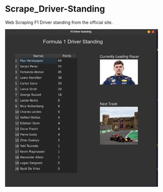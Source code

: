 # Scrape_Driver-Standing
Web Scraping F1 Driver standing from the official site.

![Application](pics/app/appImage.png)
